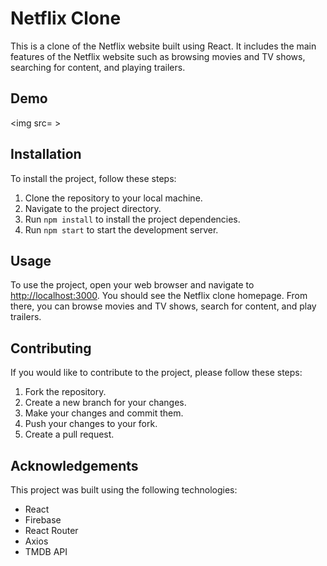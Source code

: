 # Netflix Clone

This is a clone of the Netflix website built using React. It includes the main features of the Netflix website such as browsing movies and TV shows, searching for content, and playing trailers.

## Demo

<!-- Add pictures -->

<img src= > </img>

## Installation

To install the project, follow these steps:

1. Clone the repository to your local machine.
2. Navigate to the project directory.
3. Run `npm install` to install the project dependencies.
4. Run `npm start` to start the development server.

## Usage

To use the project, open your web browser and navigate to [http://localhost:3000](http://localhost:3000). You should see the Netflix clone homepage. From there, you can browse movies and TV shows, search for content, and play trailers.

## Contributing

If you would like to contribute to the project, please follow these steps:

1. Fork the repository.
2. Create a new branch for your changes.
3. Make your changes and commit them.
4. Push your changes to your fork.
5. Create a pull request.

## Acknowledgements

This project was built using the following technologies:

- React
- Firebase
- React Router
- Axios
- TMDB API
